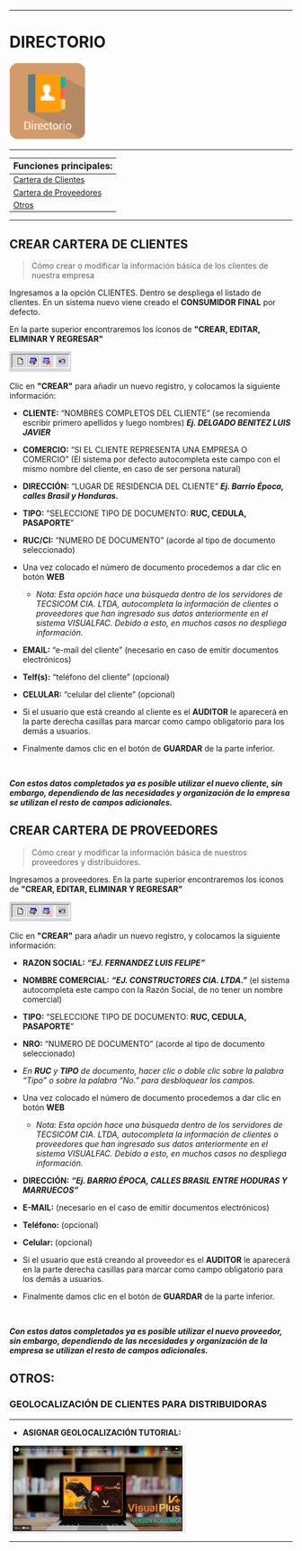 
___________________________

# DIRECTORIO

<img src="assets/img/modulos logo/directorio.png" alt="JuveR" width="135px"> 

_________________________
| <font size="3"> Funciones principales:  </font>|
| :---------------------- |
|  [Cartera de Clientes](modulos/directorio?id=crear-cartera-de-clientes)|
| [Cartera de Proveedores](modulos/directorio?id=crear-cartera-de-proveedores) |
| [Otros](modulos/directorio?id=otros) |
____________________________

## CREAR CARTERA DE CLIENTES
>Cómo crear o modificar la información básica de los clientes de nuestra empresa

Ingresamos a la opción CLIENTES. Dentro se despliega el listado de clientes. En un sistema nuevo viene creado el **CONSUMIDOR FINAL** por defecto. 

En la parte superior encontraremos los íconos de 
**"CREAR, EDITAR, ELIMINAR Y REGRESAR"**

<img src="assets/img/MED.PNG" alt="JuverR" width="110px" >

Clic en **"CREAR"** para añadir un nuevo registro, y colocamos la siguiente información:
 
-	**CLIENTE:** “NOMBRES COMPLETOS DEL CLIENTE” (se recomienda escribir primero apellidos y luego nombres) ***Ej. DELGADO BENITEZ LUIS JAVIER*** 

-	**COMERCIO:** “SI EL CLIENTE REPRESENTA UNA EMPRESA O COMERCIO” (El sistema por defecto autocompleta este campo con el mismo nombre del cliente, en caso de ser persona natural)

-	**DIRECCIÓN:** “LUGAR DE RESIDENCIA DEL CLIENTE” ***Ej. Barrio Época, calles Brasil y Honduras.***

-   **TIPO:** “SELECCIONE TIPO DE DOCUMENTO: **RUC, CEDULA, PASAPORTE**”

-	**RUC/CI:** “NUMERO DE DOCUMENTO” (acorde al tipo de documento seleccionado)

-	Una vez colocado el número de documento procedemos a dar clic en botón **WEB** 

    -   *Nota: Esta opción hace una búsqueda dentro de los servidores de TECSICOM CIA. LTDA, autocompleta la información de clientes o proveedores que han ingresado sus datos anteriormente en el sistema VISUALFAC. Debido a esto, en muchos casos no despliega información.* 

-	**EMAIL:** “e-mail del cliente” (necesario en caso de emitir documentos electrónicos)

-	**Telf(s):** “teléfono del cliente” (opcional)

-	**CELULAR:** “celular del cliente” (opcional)

-   Si el usuario que está creando al cliente es el **AUDITOR** le aparecerá en la parte derecha casillas para marcar como campo obligatorio para los demás a usuarios. 

- Finalmente damos clic en el botón de **GUARDAR** de la parte inferior.

<br>

***Con estos datos completados ya es posible utilizar el nuevo cliente, sin embargo, dependiendo de las necesidades y organización de la empresa se utilizan el resto de campos adicionales.*** 

## CREAR CARTERA DE PROVEEDORES

>Cómo crear y modificar la información básica de nuestros proveedores y distribuidores.

Ingresamos a proveedores. En la parte superior encontraremos los íconos de **"CREAR, EDITAR, ELIMINAR Y REGRESAR"**

<img src="assets/img/MED.PNG" alt="JuverR" width="110px">

Clic en **"CREAR"** para añadir un nuevo registro, y colocamos la siguiente información:

-	**RAZON SOCIAL:** ***“EJ. FERNANDEZ LUIS FELIPE”***

-	**NOMBRE COMERCIAL:** ***“EJ. CONSTRUCTORES CIA. LTDA.”*** (el sistema autocompleta este campo con la Razón Social, de no tener un nombre comercial)

-	**TIPO:** “SELECCIONE TIPO DE DOCUMENTO: **RUC, CEDULA, PASAPORTE**”

-	**NRO:** “NUMERO DE DOCUMENTO” (acorde al tipo de documento seleccionado)

- *En **RUC** y **TIPO** de documento, hacer clic o doble clic sobre la palabra “Tipo” o sobre la palabra “No.” para desbloquear los campos.*

-	Una vez colocado el número de documento procedemos a dar clic en botón **WEB** 

    -   *Nota: Esta opción hace una búsqueda dentro de los servidores de TECSICOM CIA. LTDA, autocompleta la información de clientes o proveedores que han ingresado sus datos anteriormente en el sistema VISUALFAC. Debido a esto, en muchos casos no despliega información.* 

-	**DIRECCIÓN:** ***“Ej. BARRIO ÉPOCA, CALLES BRASIL ENTRE HODURAS Y MARRUECOS”***

-	**E-MAIL:** (necesario en el caso de emitir documentos electrónicos)

-	**Teléfono:** (opcional)

-	**Celular:** (opcional)

-  Si el usuario que está creando al proveedor es el **AUDITOR** le aparecerá en la parte derecha casillas para marcar como campo obligatorio para los demás a usuarios. 



- Finalmente damos clic en el botón de **GUARDAR** de la parte inferior.

<br>

***Con estos datos completados ya es posible utilizar el nuevo proveedor, sin embargo, dependiendo de las necesidades y organización de la empresa se utilizan el resto de campos adicionales.*** 


## OTROS:

### GEOLOCALIZACIÓN DE CLIENTES PARA DISTRIBUIDORAS
______________________________

- **ASIGNAR GEOLOCALIZACIÓN TUTORIAL:**

<button style="border:none"> <a href="https://www.youtube.com/embed/WUSptHN5Zew" target="_blank"> <img src="assets/img/tutorial demo.png" alt="TEXTO" width="300" height="150" border="1" /></a> </button>

___________________________
  